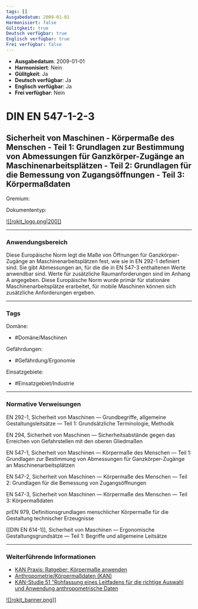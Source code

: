 ```yaml
---
tags: []
Ausgabedatum: 2009-01-01
Harmonisiert: false
Gülitgkeit: true
Deutsch verfügbar: true
Englisch verfügbar: true
Frei verfügbar: false
---
```


- **Ausgabedatum**: 2009-01-01
- **Harmonisiert**: Nein
- **Gülitgkeit**: Ja
- **Deutsch verfügbar**: Ja
- **Englisch verfügbar**: Ja
- **Frei verfügbar**: Nein

# DIN EN 547-1-2-3
## Sicherheit von Maschinen - Körpermaße des Menschen - Teil 1: Grundlagen zur Bestimmung von Abmessungen für Ganzkörper-Zugänge an Maschinenarbeitsplätzen - Teil 2: Grundlagen für die Bemessung von Zugangsöffnungen  - Teil 3: Körpermaßdaten

Gremium:

Dokumententyp: 

[![[rokit_logo.png|200]]](https://public-robots.de/)

***
### Anwendungsbereich

Diese Europäische Norm legt die Maße von Öffnungen für Ganzkörper-Zugänge an Maschinenarbeitsplätzen fest, wie sie in EN 292-1 definiert sind. Sie gibt Abmessungen an, für die die in EN 547-3 enthaltenen Werte anwendbar sind. Werte für zusätzliche Raumanforderungen sind im Anhang A angegeben. Diese Europäische Norm wurde primär für stationäre Maschinenarbeitsplätze erarbeitet, für mobile Maschinen können sich
zusätzliche Anforderungen ergeben.
***
### Tags

Domäne:
- #Domäne/Maschinen 

Gefährdungen:
- #Gefährdung/Ergonomie

Einsatzgebiete:
- #Einsatzgebiet/Industrie 

***
### Normative Verweisungen

EN 292-1, Sicherheit von Maschinen — Grundbegriffe, allgemeine Gestaltungsleitsätze — Teil 1:
Grundsätzliche Terminologie, Methodik

EN 294, Sicherheit von Maschinen — Sicherheitsabstände gegen das Erreichen von Gefahrstellen mit den oberen Gliedmaßen

EN 547-1, Sicherheit von Maschinen — Körpermaße des Menschen — Teil 1: Grundlagen zur Bestimmung von Abmessungen für Ganzkörper-Zugänge an Maschinenarbeitsplätzen

EN 547-2, Sicherheit von Maschinen — Körpermaße des Menschen — Teil 2: Grundlagen für die Bemessung von Zugangsöffnungen

EN 547-3, Sicherheit von Maschinen — Körpermaße des Menschen — Teil 3: Körpermaßdaten

prEN 979, Definitionsgrundlagen menschlicher Körpermaße für die Gestaltung technischer Erzeugnisse

[[DIN EN 614-1]], Sicherheit von Maschinen — Ergonomische Gestaltungsgrundsätze — Teil 1: Begriffe und allgemeine Leitsätze

***
### Weiterführende Informationen

- [KAN Praxis: Ratgeber: Körpermaße anwenden](https://koerpermass.kan-praxis.de/)
- [Anthropometrie/Körpermaßdaten (KAN)](https://www.kan.de/arbeitsgebiete/ergonomie/koerpermasse)
- [KAN-Studie 51 "Rohfassung eines Leitfadens für die richtige Auswahl und Anwendung anthropometrische Daten](https://www.kan.de/fileadmin/Redaktion/Dokumente/KAN-Studie/de/2013_KAN-Studie_Leitfaden-Anthropometrie.pdf)

[![[rokit_banner.png]]](https://public-robots.de/)
